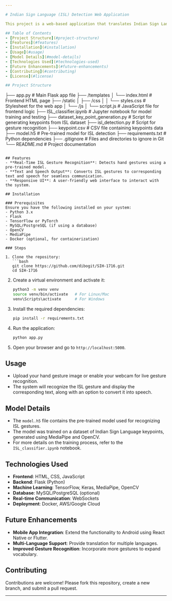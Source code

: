 ```yaml
---

# Indian Sign Language (ISL) Detection Web Application

This project is a web-based application that translates Indian Sign Language (ISL) gestures into text and speech in real-time. It aims to bridge the communication gap between the hearing population and the deaf or hard-of-hearing community. The application is built using HTML, CSS, JavaScript for the frontend, and Flask (Python) for the backend. It leverages machine learning models for gesture recognition and conversion to text and speech.

## Table of Contents
- [Project Structure](#project-structure)
- [Features](#features)
- [Installation](#installation)
- [Usage](#usage)
- [Model Details](#model-details)
- [Technologies Used](#technologies-used)
- [Future Enhancements](#future-enhancements)
- [Contributing](#contributing)
- [License](#license)

## Project Structure

```
├── app.py                   # Main Flask app file
├── /templates
│   └── index.html            # Frontend HTML page
├── /static
│   ├── /css
│   │   └── styles.css        # Stylesheet for the web app
│   └── /js
│       └── script.js         # JavaScript file for frontend logic
├── ISL_classifier.ipynb      # Jupyter notebook for model training and testing
├── dataset_key_point_generation.py  # Script for generating keypoints from ISL dataset
├── isl_detection.py          # Script for gesture recognition
├── keypoint.csv              # CSV file containing keypoints data
├── model.h5                  # Pre-trained model for ISL detection
├── requirements.txt          # Python dependencies
├── .gitignore                # Files and directories to ignore in Git
└── README.md                 # Project documentation
```

## Features
- **Real-Time ISL Gesture Recognition**: Detects hand gestures using a pre-trained model.
- **Text and Speech Output**: Converts ISL gestures to corresponding text and speech for seamless communication.
- **Responsive UI**: A user-friendly web interface to interact with the system.
  
## Installation

### Prerequisites
Ensure you have the following installed on your system:
- Python 3.x
- Flask
- TensorFlow or PyTorch
- MySQL/PostgreSQL (if using a database)
- OpenCV
- MediaPipe
- Docker (optional, for containerization)

### Steps

1. Clone the repository:
   ```bash
   git clone https://github.com/dibogit/SIH-1716.git
   cd SIH-1716
   ```

2. Create a virtual environment and activate it:
   ```bash
   python3 -m venv venv
   source venv/bin/activate   # For Linux/Mac
   venv\Scripts\activate      # For Windows
   ```

3. Install the required dependencies:
   ```bash
   pip install -r requirements.txt
   ```

4. Run the application:
   ```bash
   python app.py
   ```

5. Open your browser and go to `http://localhost:5000`.

## Usage
- Upload your hand gesture image or enable your webcam for live gesture recognition.
- The system will recognize the ISL gesture and display the corresponding text, along with an option to convert it into speech.

## Model Details
- The `model.h5` file contains the pre-trained model used for recognizing ISL gestures.
- The model was trained on a dataset of Indian Sign Language keypoints, generated using MediaPipe and OpenCV.
- For more details on the training process, refer to the `ISL_classifier.ipynb` notebook.

## Technologies Used
- **Frontend**: HTML, CSS, JavaScript
- **Backend**: Flask (Python)
- **Machine Learning**: TensorFlow, Keras, MediaPipe, OpenCV
- **Database**: MySQL/PostgreSQL (optional)
- **Real-time Communication**: WebSockets
- **Deployment**: Docker, AWS/Google Cloud

## Future Enhancements
- **Mobile App Integration**: Extend the functionality to Android using React Native or Flutter.
- **Multi-Language Support**: Provide translation for multiple languages.
- **Improved Gesture Recognition**: Incorporate more gestures to expand vocabulary.

## Contributing
Contributions are welcome! Please fork this repository, create a new branch, and submit a pull request.

---
```

